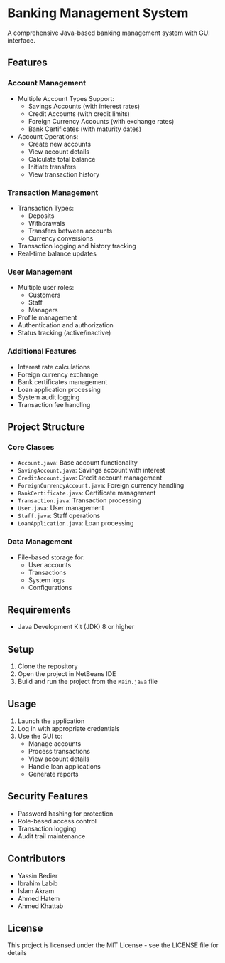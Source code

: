 # Banking Management System

A comprehensive Java-based banking management system with GUI interface.

## Features

### Account Management
- Multiple Account Types Support:
  - Savings Accounts (with interest rates)
  - Credit Accounts (with credit limits)
  - Foreign Currency Accounts (with exchange rates)
  - Bank Certificates (with maturity dates)
- Account Operations:
  - Create new accounts
  - View account details
  - Calculate total balance
  - Initiate transfers
  - View transaction history

### Transaction Management
- Transaction Types:
  - Deposits
  - Withdrawals
  - Transfers between accounts
  - Currency conversions
- Transaction logging and history tracking
- Real-time balance updates

### User Management
- Multiple user roles:
  - Customers
  - Staff
  - Managers
- Profile management
- Authentication and authorization
- Status tracking (active/inactive)

### Additional Features
- Interest rate calculations
- Foreign currency exchange
- Bank certificates management
- Loan application processing
- System audit logging
- Transaction fee handling

## Project Structure

### Core Classes
- `Account.java`: Base account functionality
- `SavingAccount.java`: Savings account with interest
- `CreditAccount.java`: Credit account management
- `ForeignCurrencyAccount.java`: Foreign currency handling
- `BankCertificate.java`: Certificate management
- `Transaction.java`: Transaction processing
- `User.java`: User management
- `Staff.java`: Staff operations
- `LoanApplication.java`: Loan processing

### Data Management
- File-based storage for:
  - User accounts
  - Transactions
  - System logs
  - Configurations

## Requirements

- Java Development Kit (JDK) 8 or higher

## Setup

1. Clone the repository
2. Open the project in NetBeans IDE
3. Build and run the project from the `Main.java` file

## Usage

1. Launch the application
2. Log in with appropriate credentials
3. Use the GUI to:
   - Manage accounts
   - Process transactions
   - View account details
   - Handle loan applications
   - Generate reports

## Security Features

- Password hashing for protection
- Role-based access control
- Transaction logging
- Audit trail maintenance

## Contributors

- Yassin Bedier
- Ibrahim Labib
- Islam Akram
- Ahmed Hatem
- Ahmed Khattab

## License

This project is licensed under the MIT License - see the LICENSE file for details
